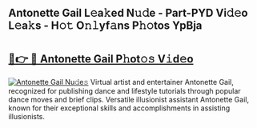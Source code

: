 ## Antonette Gail L𝚎a𝚔ed N𝚞𝚍e - Part-PYD Vi𝚍𝚎o L𝚎a𝚔s - H𝚘𝚝 O𝚗𝚕yf𝚊ns P𝚑𝚘tos YpBja

# <h2><a href="http://kfcdekp.oniu.top/?m=Antonette+Gail">🔗👉 🔴 Antonette Gail P𝚑ot𝚘𝚜 V𝚒d𝚎o</a></h2>

[![Antonette Gail Nu𝚍e𝚜](https://i.imgur.com/0qMVB7G.gif)](http://kfcdekp.oniu.top/?m=Antonette+Gail)
Virtual artist and entertainer Antonette Gail, recognized for publishing dance and lifestyle tutorials through popular dance moves and brief clips. Versatile illusionist assistant Antonette Gail, known for their exceptional skills and accomplishments in assisting illusionists.  
